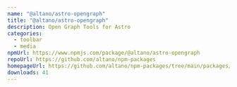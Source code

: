 ```yaml
---
name: "@altano/astro-opengraph"
title: "@altano/astro-opengraph"
description: Open Graph Tools for Astro
categories:
  - toolbar
  - media
npmUrl: https://www.npmjs.com/package/@altano/astro-opengraph
repoUrl: https://github.com/altano/npm-packages
homepageUrl: https://github.com/altano/npm-packages/tree/main/packages/astro-opengraph
downloads: 41
---
```

